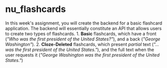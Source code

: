 # nu_flashcards
In this week's assignment, you will create the backend for a basic flashcard application.  The backend will essentially constitute an API that allows users to create two types of flashcards.  1. **Basic** flashcards, which have a front (_"Who was the first president of the United States?"_), and a back (_"George Washington"_).  2. **Cloze-Deleted** flashcards, which present _partial_ text (_"... was the first president of the United States."_), and the full text when the user requests it (_"George Washington was the first president of the United States."_)
